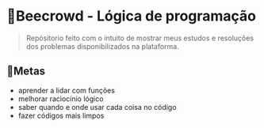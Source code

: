 # 🐝Beecrowd - Lógica de programação
> Repósitorio feito com o intuito de mostrar meus estudos e resoluções dos problemas disponibilizados na plataforma.

## 📝Metas 
- aprender a lidar com funções
- melhorar raciocínio lógico
- saber quando e onde usar cada coisa no código
- fazer códigos mais limpos
